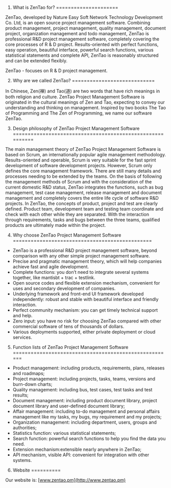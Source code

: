 1. What is ZenTao for?
=====================

ZenTao, developed by Nature Easy Soft Network Technology Development Co. Ltd, is an open source project management software. Combining product management, project management, quality management, document project, organization management and todo management, ZenTao is professional R&D project management software, completely covering the core processes of R & D project. Results-oriented with perfect functions, easy operation, beautiful interface, powerful search functions, various statistical statements and complete API, ZenTao is reasonably structured and can be extended flexibly.

ZenTao - focuses on R & D project management.

2. Why are we called ZenTao?
============================

In Chinese, Zen(禅) and Tao(道) are two words that have rich meanings in both religion and culture. ZenTao Project Management Software is originated in the cultural meanings of Zen and Tao, expecting to convey our understanding and thinking on management. Inspired by two books The Tao of Programming and The Zen of Programming, we name our software ZenTao.

3. Design philosophy of ZenTao Project Management Software
==========================================================

The main management theory of ZenTao Project Management Software is based on Scrum, an internationally popular agile management methodology. Results-oriented and operable, Scrum is very suitable for the fast sprint development of software development projects. However, Scrum only defines the core management framework. There are still many details and processes needing to be extended by the teams. On the basis of following the management methods of Scrum and with the consideration of the current domestic R&D status, ZenTao integrates the functions, such as bug management, test case management, release management and document management and completely covers the entire life cycle of software R&D projects. In ZenTao, the concepts of product, project and test are clearly defined. Product team, development team and testing team coordinate and check with each other while they are separated. With the interaction through requirements, tasks and bugs between the three teams, qualified products are ultimately made within the project.

4. Why choose ZenTao Project Management Software
===============================================

* ZenTao is a professional R&D project management software, beyond comparison with any other simple project management software.
* Precise and pragmatic management theory, which will help companies achieve fast and agile development.
* Complete functions: you don’t need to integrate several systems together, like mantisbt + trac + testlink.
* Open source codes and flexible extension mechanism, convenient for uses and secondary development of companies.
* Underlying framework and front-end UI framework developed independently: robust and stable with beautiful interface and friendly interaction.
* Perfect community mechanism:  you can get timely technical support and help.
* Zero input: you have no risk for choosing ZenTao compared with other commercial software of tens of thousands of dollars.
* Various deployments supported, either private deployment or cloud services.

5. Function lists of ZenTao Project Management Software
======================================================

* Product management: including products, requirements, plans, releases and roadmaps;
* Project management: including projects, tasks, teams, versions and burn-down charts;
* Quality management: including bus, test cases, test tasks and test results;
* Document management: including product document library, project document library and user-defined document library;
* Affair management: including to-do management and personal affairs management like my tasks, my bugs, my requirement and my projects;
* Organization management: including department, users, groups and authorities;
* Statistics function: various statistical statements;
* Search function: powerful search functions to help you find the data you need.
* Extension mechanism:extensible nearly anywhere in ZenTao;
* API mechanism, visible API: convenient for integration with other systems.

6. Website
==========

Our website is: [www.zentao.pm](http://www.zentao.pm)

